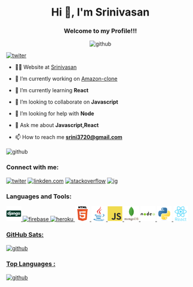 



<h1 align="center">Hi 👋, I'm Srinivasan</h1>


<h3 align="center">Welcome to my Profile!!! </h3>
<p align="center"> <img src="https://komarev.com/ghpvc/?username=github&label=Profile%20views&color=0e75b6&style=flat" alt="github" /> </p>




<p align="left"> <a href="https://twitter.com/srinivasan_offl" target="blank"><img src="https://img.shields.io/twitter/follow/twiter?logo=twitter&style=for-the-badge" alt="twiter" /></a> </p>



- 👨‍💻 Website at [Srinivasan](https://srinivasan-portfolio.web.app/)

- 🔭 I’m currently working on [Amazon-clone](https://clone-718d1.web.app/)

- 🌱 I’m currently learning **React**

- 👯 I’m looking to collaborate on **Javascript**

- 🤝 I’m looking for help with **Node**

- 💬 Ask me about **Javascript,React**

- 📫 How to reach me **srini3720@gmail.com**

<p><img style="" align="center" src="https://github-readme-stats.vercel.app/api?username=srini3720&theme=radical&show_icons=true&locale=en" alt="github" /></p>



<h3 align="left">Connect with me:</h3>
<p align="left">

<a href="https://twitter.com/srinivasan_offl" target="blank"><img align="center" src="https://raw.githubusercontent.com/rahuldkjain/github-profile-readme-generator/master/src/images/icons/Social/twitter.svg" alt="twiter" height="30" width="40" /></a>
<a href="https://linkedin.com/in/srinivasan-shanmugam-038785217" target="blank"><img align="center" src="https://raw.githubusercontent.com/rahuldkjain/github-profile-readme-generator/master/src/images/icons/Social/linked-in-alt.svg" alt="linkden.com" height="30" width="40" /></a>
<a href="https://stackoverflow.com/users/14098888" target="blank"><img align="center" src="https://raw.githubusercontent.com/rahuldkjain/github-profile-readme-generator/master/src/images/icons/Social/stack-overflow.svg" alt="stackoverflow" height="30" width="40" /></a>
<a href="https://instagram.com/srinivasan__offcl" target="blank"><img align="center" src="https://raw.githubusercontent.com/rahuldkjain/github-profile-readme-generator/master/src/images/icons/Social/instagram.svg" alt="ig" height="30" width="40" /></a>
</p>

<h3 align="left">Languages and Tools:</h3>
<p align="left"> <a href="https://www.djangoproject.com/" target="_blank"> <img src="https://raw.githubusercontent.com/devicons/devicon/master/icons/django/django-original.svg" alt="django" width="40" height="40"/> </a>  <a href="https://firebase.google.com/" target="_blank"> <img src="https://www.vectorlogo.zone/logos/firebase/firebase-icon.svg" alt="firebase" width="40" height="40"/> </a> <a href="https://heroku.com" target="_blank"> <img src="https://www.vectorlogo.zone/logos/heroku/heroku-icon.svg" alt="heroku" width="40" height="40"/> </a> <a href="https://www.w3.org/html/" target="_blank"> <img src="https://raw.githubusercontent.com/devicons/devicon/master/icons/html5/html5-original-wordmark.svg" alt="html5" width="40" height="40"/> </a> <a href="https://www.java.com" target="_blank"> <img src="https://raw.githubusercontent.com/devicons/devicon/master/icons/java/java-original.svg" alt="java" width="40" height="40"/> </a> <a href="https://developer.mozilla.org/en-US/docs/Web/JavaScript" target="_blank"> <img src="https://raw.githubusercontent.com/devicons/devicon/master/icons/javascript/javascript-original.svg" alt="javascript" width="40" height="40"/> </a> <a href="https://www.mongodb.com/" target="_blank"> <img src="https://raw.githubusercontent.com/devicons/devicon/master/icons/mongodb/mongodb-original-wordmark.svg" alt="mongodb" width="40" height="40"/> </a> <a href="https://nodejs.org" target="_blank"> <img src="https://raw.githubusercontent.com/devicons/devicon/master/icons/nodejs/nodejs-original-wordmark.svg" alt="nodejs" width="40" height="40"/> </a> <a href="https://www.python.org" target="_blank"> <img src="https://raw.githubusercontent.com/devicons/devicon/master/icons/python/python-original.svg" alt="python" width="40" height="40"/> </a> <a href="https://reactjs.org/" target="_blank"> <img src="https://raw.githubusercontent.com/devicons/devicon/master/icons/react/react-original-wordmark.svg" alt="react" width="40" height="40"/> </p>


<h3>GitHub Sats:</h3>



<p><img align="center" src="https://github-readme-streak-stats.herokuapp.com/?user=srini3720&theme=radical" alt="github" /></p>
<h3>Top Languages :</h3>


<p><img align="center" src="https://github-readme-stats.vercel.app/api/top-langs?username=srini3720&theme=radical&show_icons=true&locale=en&layout=compact" alt="github" /></p>



